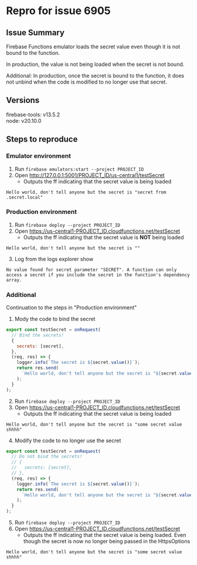# Repro for issue 6905

## Issue Summary

Firebase Functions emulator loads the secret value even though it is not bound to the function.

In production, the value is not being loaded when the secret is not bound.

Additional: In production, once the secret is bound to the function, it does not unbind when the code is modified to no longer use that secret.

## Versions

firebase-tools: v13.5.2 <br>
node: v20.10.0 <br>

## Steps to reproduce

### Emulator environment

1. Run `firebase emulators:start --project PROJECT_ID`
2. Open http://127.0.0.1:5001/PROJECT_ID/us-central1/testSecret
   - Outputs the ff indicating that the secret value is being loaded

```
Hello world, don't tell anyone but the secret is "secret from .secret.local"
```

### Production environment

1. Run `firebase deploy --project PROJECT_ID`
2. Open https://us-central1-PROJECT_ID.cloudfunctions.net/testSecret
   - Outputs the ff indicating that the secret value is <b>NOT</b> being loaded

```
Hello world, don't tell anyone but the secret is ""
```

3. Log from the logs explorer show

```
No value found for secret parameter "SECRET". A function can only access a secret if you include the secret in the function's dependency array.
```

### Additional

Continuation to the steps in "Production environment"

1. Mody the code to bind the secret

```js
export const testSecret = onRequest(
  // Bind the secrets!
  {
    secrets: [secret],
  },
  (req, res) => {
    logger.info(`The secret is ${secret.value()}`);
    return res.send(
      `Hello world, don't tell anyone but the secret is "${secret.value()}"`
    );
  }
);
```

2. Run `firebase deploy --project PROJECT_ID`
3. Open https://us-central1-PROJECT_ID.cloudfunctions.net/testSecret
   - Outputs the ff indicating that the secret value is being loaded

```
Hello world, don't tell anyone but the secret is "some secret value shhhh"
```

4. Modify the code to no longer use the secret

```js
export const testSecret = onRequest(
  // Do not bind the secrets!
  // {
  //   secrets: [secret],
  // },
  (req, res) => {
    logger.info(`The secret is ${secret.value()}`);
    return res.send(
      `Hello world, don't tell anyone but the secret is "${secret.value()}"`
    );
  }
);
```

5. Run `firebase deploy --project PROJECT_ID`
6. Open https://us-central1-PROJECT_ID.cloudfunctions.net/testSecret
   - Outputs the ff indicating that the secret value is being loaded. Even though the secret is now no longer being passed in the HttpsOptions

```
Hello world, don't tell anyone but the secret is "some secret value shhhh"
```
